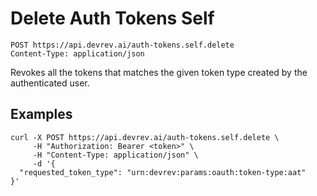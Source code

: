# Delete Auth Tokens Self

```http
POST https://api.devrev.ai/auth-tokens.self.delete
Content-Type: application/json
```

Revokes all the tokens that matches the given token type created by the
authenticated user.




## Examples

```shell
curl -X POST https://api.devrev.ai/auth-tokens.self.delete \
     -H "Authorization: Bearer <token>" \
     -H "Content-Type: application/json" \
     -d '{
  "requested_token_type": "urn:devrev:params:oauth:token-type:aat"
}'
```